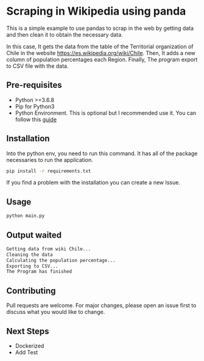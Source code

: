 # Scraping in Wikipedia using panda

This is a simple example to use pandas to scrap in the web by getting data and then clean it to obtain the necessary data.

In this case, It gets the data from the table of the Territorial organization of Chile in the website https://es.wikipedia.org/wiki/Chile. Then, It adds a new column of population percentages each Region. Finally, The program export to CSV file with the data.

## Pre-requisites
- Python >=3.6.8
- Pip for Python3
- Python Environment. This is optional but I recommended use it. You can follow this [guide]( https://packaging.python.org/guides/installing-using-pip-and-virtual-environments/)

## Installation

Into the python env, you need to run this command. It has all of the package necessaries to run the application.

```bash
pip install -r requirements.txt
```

If you find a problem with the installation you can create a new Issue.

## Usage

```python
python main.py
```

## Output waited
```bash
Getting data from wiki Chile...
Cleaning the data
Calculating the population percentage...
Exporting to CSV...
The Program has finished
```

## Contributing
Pull requests are welcome. For major changes, please open an issue first to discuss what you would like to change.

## Next Steps
- Dockerized
- Add Test